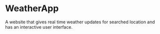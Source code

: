 # WeatherApp
A website that gives real time weather updates for searched location and has an interactive user interface.
